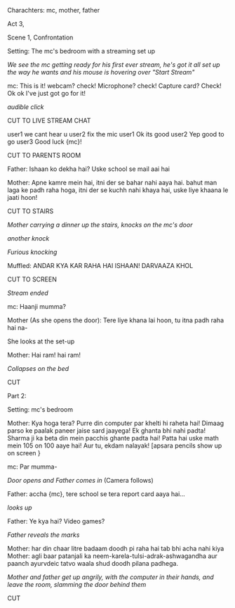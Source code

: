 Charachters: mc, mother, father

Act 3,

Scene 1, Confrontation

Setting: The mc's bedroom with a streaming set up

_We see the mc getting ready for his first ever stream, he's got it all set up the way he wants and his mouse is hovering over "Start Stream"_

mc: This is it! webcam? check! Microphone? check! Capture card? Check! Ok ok I've just got go for it!

_audible click_

CUT TO LIVE STREAM CHAT

user1	we cant hear u
user2 	fix the mic
user1	Ok its good
user2	Yep good to go
user3	Good luck {mc}!

CUT TO PARENTS ROOM

Father: Ishaan ko dekha hai? Uske school se mail aai hai

Mother: Apne kamre mein hai, itni der se bahar nahi aaya hai. bahut man laga ke padh raha hoga, itni der se kuchh nahi khaya hai, uske liye khaana le jaati hoon!

CUT TO STAIRS

_Mother carrying a dinner up the stairs, knocks on the mc's door_

_another knock_

*Furious knocking*

Muffled: ANDAR KYA KAR RAHA HAI ISHAAN! DARVAAZA KHOL

CUT TO SCREEN

*Stream ended*

mc: Haanji mumma?

Mother (As she opens the door): Tere liye khana lai hoon, tu itna padh raha hai na-

She looks at the set-up

Mother: Hai ram! hai ram!

*Collapses on the bed*

CUT

Part 2:

Setting: mc's bedroom

Mother: Kya hoga tera? Purre din computer par khelti hi raheta hai! Dimaag parso ke paalak paneer jaise sard jaayega! Ek ghanta bhi nahi padta! Sharma ji ka beta din mein pacchis ghante padta hai! Patta hai uske math mein 105 on 100 aaye hai! Aur tu, ekdam nalayak! [apsara pencils show up on screen }

mc: Par mumma-

*Door opens and Father comes in* (Camera follows)

Father: accha {mc}, tere school se tera report card aaya hai...

*looks up*

Father: Ye kya hai? Video games? 

*Father reveals the marks*

Mother: har din chaar litre badaam doodh pi raha hai tab bhi acha nahi kiya
Mother: agli baar patanjali ka neem-karela-tulsi-adrak-ashwagandha aur paanch ayurvdeic tatvo waala shud doodh pilana padhega.



_Mother and father get up angrily, with the computer in their hands, and leave the room, slamming the door behind them_

CUT
